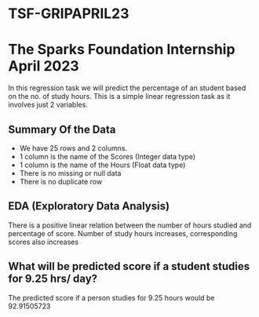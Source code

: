 # TSF-GRIPAPRIL23
# The Sparks Foundation Internship April 2023

In this regression task we will predict the percentage of an student based on the no. of study hours. This is a simple linear regression task as it involves just 2 variables.


## Summary Of the Data
- We have 25 rows and 2 columns. 
- 1 column is the name of the Scores (Integer data type)
- 1 column is the name of the Hours (Float data type)
- There is no missing or null data
- There is no duplicate row

## EDA (Exploratory Data Analysis)

There is a positive linear relation between the number of hours studied and percentage of score. Number of study hours increases, corresponding scores also increases

## What will be predicted score if a student studies for 9.25 hrs/ day?

The predicted score if a person studies for 9.25 hours would be 92.91505723
